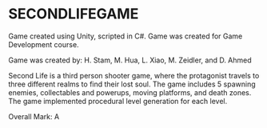# SECONDLIFEGAME

Game created using Unity, scripted in C#.
Game was created for Game Development course.

Game was created by: H. Stam, M. Hua, L. Xiao, M. Zeidler, and D. Ahmed

Second Life is a third person shooter game, where the protagonist travels to three different realms to find their lost soul.
The game includes 5 spawning enemies, collectables and powerups, moving platforms, and death zones.  The game implemented procedural level generation for each level.

Overall Mark: A
